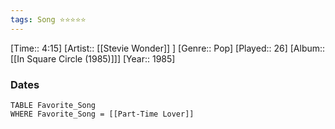 ```yaml
---
tags: Song ⭐⭐⭐⭐⭐ 
---
```

[Time:: 4:15]
[Artist:: [[Stevie Wonder]] ]
[Genre:: Pop]
[Played:: 26]
[Album:: [[In Square Circle (1985)]]]
[Year:: 1985]
### Dates
````dataview
TABLE Favorite_Song
WHERE Favorite_Song = [[Part-Time Lover]]
````